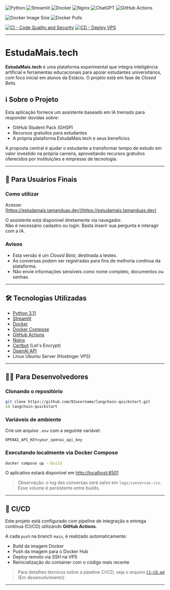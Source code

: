 ![Python](https://img.shields.io/badge/python-3670A0?style=for-the-badge&logo=python&logoColor=ffdd54) 
![Streamlit](https://img.shields.io/badge/Streamlit-%23FE4B4B.svg?style=for-the-badge&logo=streamlit&logoColor=white) ![Docker](https://img.shields.io/badge/docker-%230db7ed.svg?style=for-the-badge&logo=docker&logoColor=white) ![Nginx](https://img.shields.io/badge/nginx-%23009639.svg?style=for-the-badge&logo=nginx&logoColor=white) ![ChatGPT](https://img.shields.io/badge/chatGPT-74aa9c?style=for-the-badge&logo=openai&logoColor=white) ![GitHub Actions](https://img.shields.io/badge/github%20actions-%232671E5.svg?style=for-the-badge&logo=githubactions&logoColor=white) 

![Docker Image Size](https://img.shields.io/docker/image-size/user92/langchain-quickstart/latest) ![Docker Pulls](https://img.shields.io/docker/pulls/user92/langchain-quickstart) 

[![CI - Code Quality and Security](https://github.com/92username/langchain-quickstart/actions/workflows/ci.yml/badge.svg?branch=main)](https://github.com/92username/langchain-quickstart/actions/workflows/ci.yml)
[![CD - Deploy VPS](https://github.com/92username/langchain-quickstart/actions/workflows/deploy.yml/badge.svg?branch=main)](https://github.com/92username/langchain-quickstart/actions/workflows/deploy.yml) 

---

# EstudaMais.tech

**EstudaMais.tech** é uma plataforma experimental que integra inteligência artificial e ferramentas educacionais para apoiar estudantes universitários, com foco inicial em alunos da Estácio. O projeto está em fase de _Closed Beta_.


## ℹ️ Sobre o Projeto

Esta aplicação fornece um assistente baseado em IA treinado para responder dúvidas sobre:

- GitHub Student Pack (GHSP)
- Recursos gratuitos para estudantes
- A própria plataforma EstudaMais.tech e seus benefícios

A proposta central é ajudar o estudante a transformar tempo de estudo em valor investido na própria carreira, aproveitando recursos gratuitos oferecidos por instituições e empresas de tecnologia.

---

## 👤 Para Usuários Finais

### Como utilizar

Acesse:  
[https://estudamais.tamanduas.dev](https://estudamais.tamanduas.dev)

O assistente está disponível diretamente via navegador.  
Não é necessário cadastro ou login. Basta inserir sua pergunta e interagir com a IA.

### Avisos

- Esta versão é um _Closed Beta_, destinada a testes.
- As conversas podem ser registradas para fins de melhoria contínua da plataforma.
- Não envie informações sensíveis como nome completo, documentos ou senhas.

---

## 🛠️ Tecnologias Utilizadas

- [Python 3.11](https://www.python.org/)
- [Streamlit](https://streamlit.io/)
- [Docker](https://www.docker.com/)
- [Docker Compose](https://docs.docker.com/compose/)
- [GitHub Actions](https://docs.github.com/actions)
- [Nginx](https://nginx.org/)
- [Certbot](https://certbot.eff.org/) (Let's Encrypt)
- [OpenAI API](https://platform.openai.com/)
- Linux Ubuntu Server (Hostinger VPS)

---

## 🧑‍💻 Para Desenvolvedores

### Clonando o repositório

```bash
git clone https://github.com/92username/langchain-quickstart.git
cd langchain-quickstart
```

### Variáveis de ambiente

Crie um arquivo `.env` com a seguinte variável:

```env
OPENAI_API_KEY=your_openai_api_key
```

### Executando localmente via Docker Compose

```bash
docker compose up --build
```

O aplicativo estará disponível em [http://localhost:8501](http://localhost:8501)

> Observação: o log das conversas será salvo em `logs/conversas.csv`. Esse volume é persistente entre builds.

---

## 🚀 CI/CD

Este projeto está configurado com pipeline de integração e entrega contínua (CI/CD) utilizando **GitHub Actions**.

A cada `push` na branch `main`, é realizado automaticamente:

* Build da imagem Docker
* Push da imagem para o Docker Hub
* Deploy remoto via SSH na VPS
* Reinicialização do container com o código mais recente

> Para detalhes técnicos sobre a pipeline CI/CD, veja o arquivo [`CI-CD.md`](./CI-CD.md) (Em desenvolvimento)

---
